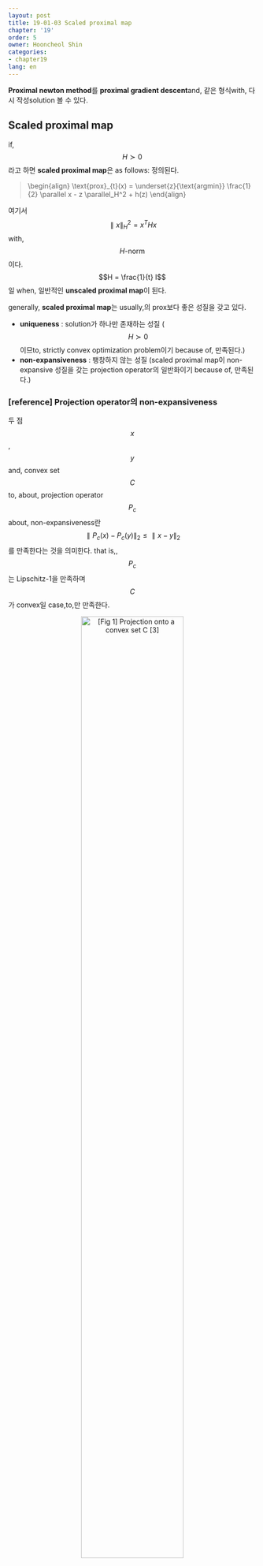 ```yaml
---
layout: post
title: 19-01-03 Scaled proximal map
chapter: '19'
order: 5
owner: Hooncheol Shin
categories:
- chapter19
lang: en
---
```


**Proximal newton method**를 **proximal gradient descent**and, 같은 형식with, 다시 작성solution 볼 수 있다.

## Scaled proximal map
if, $$H \succ 0$$라고 하면 **scaled proximal map**은 as follows: 정의된다.

> \begin{align}
\text{prox}_{t}(x) = \underset{z}{\text{argmin}}  \frac{1}{2} \parallel x - z \parallel_H^2 + h(z)
\end{align}

여기서 $$\parallel x\parallel_H^2 = x^THx$$with, $$H\text{-norm}$$이다.  $$H = \frac{1}{t} I$$일 when, 일반적인 **unscaled proximal map**이 된다.

generally, **scaled proximal map**는 usually,의 prox보다 좋은 성질을 갖고 있다.

* **uniqueness** : solution가 하나만 존재하는 성질 ($$H \succ 0$$이므to, strictly convex optimization problem이기 because of, 만족된다.)
* **non-expansiveness** :  팽창하지 않는 성질 (scaled proximal map이 non-expansive 성질을 갖는 projection operator의 일반화이기 because of, 만족된다.)

### [reference] Projection operator의 non-expansiveness
두 점 $$x$$, $$y$$and, convex set $$C$$to, about, projection operator $$P_c$$about, non-expansiveness란 $$\parallel P_c(x) - P_c(y) \parallel_2 \le \parallel x - y \parallel_2$$를 만족한다는 것을 의미한다. that is,,  $$P_c$$는 Lipschitz-1을 만족하며 $$C$$가 convex일 case,to,만 만족한다.

<figure class="image" style="align: center;">
<p align="center">
  <img src="{{ site.baseurl }}/img/chapter_img/chapter19/09.01_03_projection_operator.png" alt="[Fig 1] Projection onto a convex set C [3]" width="70%">
  <figcaption style="text-align: center;">[Fig 1] Projection onto a convex set C [3]</figcaption>
</p>
</figure>

## Proximal newton update
**Scaled proximal map**을 using,서 Proximal newton update를 다시 expressing,보면 as follows:.

> $$
> \begin{align}
> z^{+} & = \underset{z}{\text{argmin}} \nabla g(x)^T (z - x)^T v + \frac{1}{2} (z - x)^T H (z - x) + h(z) \\\\
> & =\underset{z}{\text{argmin}} \ \frac{1}{2} \parallel x - H^{-1} \nabla g(x) - z \parallel_H^2 + h(z)
> \end{align}
> $$

다르게 표현하면 as follows:.

> $$
> \begin{align}
> z^{(k)} & = \text{prox}_{H^{(k-1)}} ( x^{(k-1)} - (H^{(k-1)})^{-1} \nabla g (x^{(k-1)}) ) \\\\
> x^{(k)} & =x^{(k-1)} + t_k (z^{(k)} - x^{(k-1)} )
> \end{align}
> $$

직관적with, $$g$$about,서 newton step을 수행하고, $$H^{(k-1)}$$about, scaled prox operator를 applying,서 그 directionwith, 이동한다는 것을 의미한다.

이from, 다음and, 같은 사항을 알 수 있다.

* $$h(z) = 0$$일when, proximal operator는 identity function가 되여 일반적인 Newton update가 된다.
* $$H^{(k+1)}$$를 $$\frac{1}{r_k} I$$to, 대체하고 $$t_k = 1$$to, 두면 step size $$r_k$$about, proximal gradient update를 구할 수 있다.
* Prox의 어려움은 $$h$$뿐만 아니라 $$g$$의 hessian의 구조according to, 달라진다. for example, $$H$$가 diagonal이거나 banded이면 dense한 $$H$$일 case,to, 비solution problem가 매우 쉬워진다.

therefore,,  proximal Newton method는 proximal gradient descentand, Newton's method를 둘 다 일반화한 것임을 알 수 있다.
